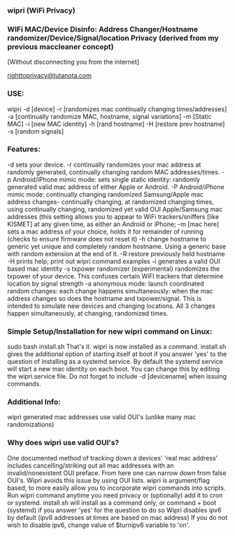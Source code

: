 ### wipri (WiFi Privacy)

### WIFi MAC/Device Disinfo: Address Changer/Hostname randomizer/Device/Signal/location Privacy (derived from my previous maccleaner concept)

[Without disconnecting you from the internet]


righttoprivacy@tutanota.com



### USE:
wipri -d [device] -r [randomizes mac continually changing times/addresses] -a [continually randomize MAC, hostname, signal variations] -m [Static MAC] -i [new MAC identity] -h [rand hostname] -H [restore prev hostname] -s [random signals]

### Features:
-d sets your device.
-r continually randomizes your mac address at randomly generated, continually changing random MAC addresses/times.
-p Android/iPhone mimic mode: sets single static identity: randomly generated valid mac address of either Apple or Android.
-P Android/iPhone mimic mode: continually changing randomized Samsung/Apple mac address changes- continually changing, at randomized changing times, using continually changing, randomized yet valid OUI Apple/Samsung mac addresses (this setting allows you to appear to WiFi trackers/sniffers [like KISMET] at any given time, as either an Android or iPhone;
-m [mac here] sets a mac address of your choice, holds it for remainder of running (checks to ensure firmware does not reset it)
-h change hostname to generic yet unique and completely random hostname. Using a generic base with random extension at the end of it.
-R restore previously held hostname
-H prints help; print out wipri command examples
-i generates a valid OUI based mac identity
-s txpower randomizer (experimental) randomizes the txpower of your device. This confuses certain WiFI trackers that determine location by signal strength
-a anonymous mode: launch coordinated random changes: each change happens simultaneously: when the mac address changes so does the hostname and txpower/signal. This is intended to simulate new devices and changing locations. All 3 changes happen simultaneously, at changing, randomized times.

### Simple Setup/Installation for new wipri command on Linux:
sudo bash install.sh
That's it. wipri is now installed as a command. install.sh gives the additional option of starting itself at boot
if you answer 'yes' to the question of installing as a systemd service. By default the systemd service will start
a new mac identity on each boot. You can change this by editing the wipri.service file.
Do not forget to include -d [devicename] when issuing commands.

### Additional Info:
wipri generated mac addresses use valid OUI's (unlike many mac randomizations)

### Why does wipri use valid OUI's?
One documented method of tracking down a devices' 'real mac address' includes
cancelling/striking out all mac addresses with an invalid/nonexistent OUI preface.
From here one can narrow down from false OUI's. Wipri avoids this issue by using OUI lists.
wipri is argument/flag based, to more easily allow you to incorporate wipri commands into scripts.
Run wipri command anytime you need privacy or (optionally) add it to cron or systemd.
install.sh will install as a command only, or command + boot (systemd) if you answer 'yes' for the question to do so
Wipri disables ipv6 by default (ipv6 addresses at times are based on mac address)
If you do not wish to disable ipv6, change value of $turnipv6 variable to 'on'.
